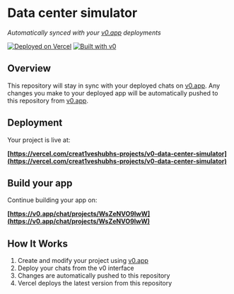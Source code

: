 # Data center simulator

*Automatically synced with your [v0.app](https://v0.app) deployments*

[![Deployed on Vercel](https://img.shields.io/badge/Deployed%20on-Vercel-black?style=for-the-badge&logo=vercel)](https://vercel.com/creat1veshubhs-projects/v0-data-center-simulator)
[![Built with v0](https://img.shields.io/badge/Built%20with-v0.app-black?style=for-the-badge)](https://v0.app/chat/projects/WsZeNVO9lwW)

## Overview

This repository will stay in sync with your deployed chats on [v0.app](https://v0.app).
Any changes you make to your deployed app will be automatically pushed to this repository from [v0.app](https://v0.app).

## Deployment

Your project is live at:

**[https://vercel.com/creat1veshubhs-projects/v0-data-center-simulator](https://vercel.com/creat1veshubhs-projects/v0-data-center-simulator)**

## Build your app

Continue building your app on:

**[https://v0.app/chat/projects/WsZeNVO9lwW](https://v0.app/chat/projects/WsZeNVO9lwW)**

## How It Works

1. Create and modify your project using [v0.app](https://v0.app)
2. Deploy your chats from the v0 interface
3. Changes are automatically pushed to this repository
4. Vercel deploys the latest version from this repository